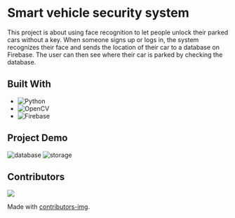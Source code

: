 # Smart vehicle security system
This project is about using face recognition to let people unlock their parked cars without a key. When someone signs up or logs in, the system recognizes their face and sends the location of their car to a database on Firebase. The user can then see where their car is parked by checking the database.

## Built With
- ![Python](https://img.shields.io/badge/python-3670A0?style=for-the-badge&logo=python&logoColor=ffdd54)
- ![OpenCV](https://img.shields.io/badge/opencv-%23white.svg?style=for-the-badge&logo=opencv&logoColor=white)
- ![Firebase](https://img.shields.io/badge/Firebase-039BE5?style=for-the-badge&logo=Firebase&logoColor=white)

## Project Demo
![database](https://user-images.githubusercontent.com/103063354/230607937-e26248b2-63ca-4935-a10f-dfa4ca514feb.jpg)
![storage](https://user-images.githubusercontent.com/103063354/230607940-f7159dc1-0ef7-44ab-a1ce-ea7e44ccf46d.jpg)

## Contributors

<a href = "https://github.com/Vishallas/FaceRec-VehicleSecurity/graphs/contributors">
  <img src = "https://contrib.rocks/image?repo = Vishallas/FaceRec-VehicleSecurity"/>
</a>

Made with [contributors-img](https://contrib.rocks).

